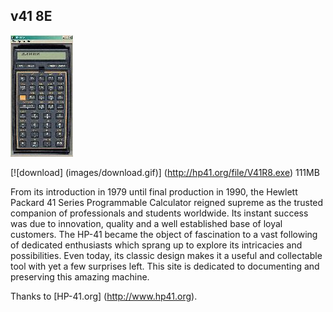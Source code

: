 ## v41 8E

![v41 logo](images/v41.jpg)

[![download] (images/download.gif)] (http://hp41.org/file/V41R8.exe) 111MB

From its introduction in 1979 until final production in 1990, the Hewlett Packard 41 Series Programmable Calculator reigned supreme as the trusted companion of professionals and students worldwide. Its instant success was due to innovation, quality and a well established base of loyal customers. The HP-41 became the object of fascination to a vast following of dedicated enthusiasts which sprang up to explore its intricacies and possibilities. Even today, its classic design makes it a useful and collectable tool with yet a few surprises left. This site is dedicated to documenting and preserving this amazing machine.

Thanks to [HP-41.org] (http://www.hp41.org).
